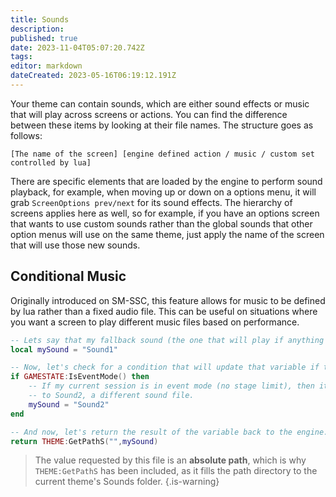 ```yaml
---
title: Sounds
description: 
published: true
date: 2023-11-04T05:07:20.742Z
tags: 
editor: markdown
dateCreated: 2023-05-16T06:19:12.191Z
---
```


Your theme can contain sounds, which are either sound effects or music that will play across screens or actions. You can find the difference between these items by looking at their file names. The structure goes as follows:

```
[The name of the screen] [engine defined action / music / custom set controlled by lua]
```

There are specific elements that are loaded by the engine to perform sound playback, for example, when moving up or down on a options menu, it will grab `ScreenOptions prev/next` for its sound effects. The hierarchy of screens applies here as well, so for example, if you have an options screen that wants to use custom sounds rather than the global sounds that other option menus will use on the same theme, just apply the name of the screen that will use those new sounds.

## Conditional Music

Originally introduced on SM-SSC, this feature allows for music to be defined by lua rather than a fixed audio file. This can be useful on situations where you want a screen to play different music files based on performance.

```lua
-- Lets say that my fallback sound (the one that will play if anything fails) will be Sound1.
local mySound = "Sound1"

-- Now, let's check for a condition that will update that variable if true.
if GAMESTATE:IsEventMode() then
	-- If my current session is in event mode (no stage limit), then it will swap the value
	-- to Sound2, a different sound file.
	mySound = "Sound2"
end

-- And now, let's return the result of the variable back to the engine.
return THEME:GetPathS("",mySound)
```

> The value requested by this file is an **absolute path**, which is why `THEME:GetPathS` has been included, as it fills the path directory to the current theme's Sounds folder.
{.is-warning}